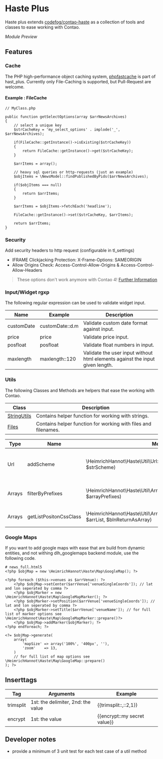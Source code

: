 # Haste Plus

Haste plus extends [codefog/contao-haste](https://packagist.org/packages/codefog/contao-haste) as a collection of tools and classes to ease working with Contao.

*Module Preview*

## Features

### Cache
The PHP high-performance object caching system, [phpfastcache](https://github.com/PHPSocialNetwork/phpfastcache) is part of hast_plus.
Currently only File-Caching is supported, but Pull-Request are welcome.

#### Example : FileCache 
```
// MyClass.php

public function getSelectOptions(array $arrNewsArchives)
{
	// select a unique key
	$strCacheKey = 'my_select_options' . implode('_', $arrNewsArchives);
	
	if(FileCache::getInstance()->isExisting($strCacheKey))
	{
		return FileCache::getInstance()->get($strCacheKey);
	}
	
	$arrItems = array();
	
	// heavy sql queries or http-requests (just an example)
	$objItems = \NewsModel::findPublishedByPids($arrNewsArchives);
	
	if($objItems === null)
	{
		return $arrItems;
	}
	
	$arrItems = $objItems->fetchEach('headline');
	
	FileCache::getInstance()->set($strCacheKey, $arrItems);
  
	return $arrItems;
}

```

### Security
Add security headers to http request (configurable in tl_settings)

- IFRAME Clickjacking Protection: X-Frame-Options: SAMEORIGIN
- Allow Origins Check: Access-Control-Allow-Origins & Access-Control-Allow-Headers

> These options don't work anymore with Contao 4! [Further Information](docs/Security/HttpResponce.md)

### Input/Widget rgxp

The following regular expression can be used to validate widget input.

Name | Example |  Description
---- | ---- | ---- 
customDate | customDate::d.m | Validate custom date format against input. 
price | price | Validate price input.
posfloat | posfloat | Validate float numbers in input.
maxlength | maxlength::120 | Validate the user input without html elements against the input given length.

### Utils

The following Classes and Methods are helpers that ease the working with Contao.

Class                                  | Description
-------------------------------------- | -------------
[StringUtils](docs/Util/StringUtil.md) | Contains helper function for working with strings.
[Files](docs/Util/Files.md)            | Contains helper function for working with files and filenames.

Type | Name | Method | Description
---- | ---- | ---- | ----
Url | addScheme | \HeimrichHannot\Haste\Util\Url::addScheme($strUrl, $strScheme) | Add the given protocol/scheme (http://,https://,ftp://…) to the given url if not present.
Arrays | filterByPrefixes | \HeimrichHannot\Haste\Util\Arrays::filterByPrefixes($arrData, $arrayPrefixes) | Filter an array by given prefixes and return the filtered array.
Arrays | getListPositonCssClass | \HeimrichHannot\Haste\Util\Arrays::getListPositonCssClass($key, $arrList, $blnReturnAsArray) | Create the class names for an item within a array list

### Google Maps

If you want to add google maps with ease that are build from dynamic entities, and not withing dlh_googlemaps backend module, use the following code.

```
# news_full.html5
<?php $objMap = new \HeimrichHannot\Haste\Map\GoogleMap(); ?>

<?php foreach ($this->venues as $arrVenue): ?>
	<?php $objMap->setCenter($arrVenue['venueSingleCoords']); // lat and lon seperated by comma ?>
	<?php $objMarker = new \HeimrichHannot\Haste\Map\GoogleMapMarker(); ?>
	<?php $objMarker->setPosition($arrVenue['venueSingleCoords']); // lat and lon seperated by comma ?>
	<?php $objMarker->setTitle($arrVenue['venueName']); // for full list of marker options see \HeimrichHannot\Haste\Map\GoogleMapMarker::prepare()?>
	<?php $objMap->addMarker($objMarker); ?>
<?php endforeach; ?>

<?= $objMap->generate(
	array(
		'mapSize' => array('100%', '400px', ''),
		'zoom'    => 13,
	)
	// for full list of map options see \HeimrichHannot\Haste\Map\GoogleMap::prepare()
); ?>
```

## Inserttags

Tag | Arguments | Example
------ | ---- | ------- 
trimsplit | 1st: the delimiter, 2nd: the value | {{trimsplit::,::2,1}}
encrypt | 1st: the value | {{encrypt::my secret value}}

## Developer notes

- provide a minimum of 3 unit test for each test case of a util method
